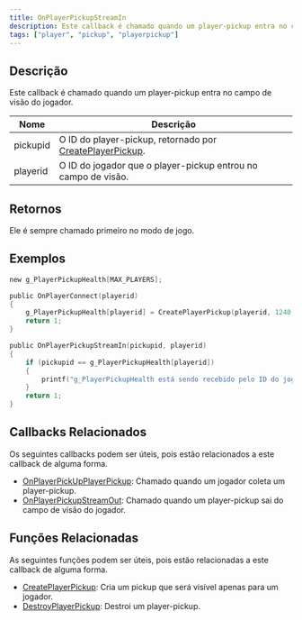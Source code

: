 ```yaml
---
title: OnPlayerPickupStreamIn
description: Este callback é chamado quando um player-pickup entra no campo de visão do jogador.
tags: ["player", "pickup", "playerpickup"]
---
```


<VersionWarn name='callback' version='omp v1.1.0.2612' />

## Descrição

Este callback é chamado quando um player-pickup entra no campo de visão do jogador.

| Nome     | Descrição                                                                                     |
|----------|-----------------------------------------------------------------------------------------------|
| pickupid | O ID do player-pickup, retornado por [CreatePlayerPickup](../functions/CreatePlayerPickup). |
| playerid | O ID do jogador que o player-pickup entrou no campo de visão.                                |

## Retornos

Ele é sempre chamado primeiro no modo de jogo.

## Exemplos

```c
new g_PlayerPickupHealth[MAX_PLAYERS];

public OnPlayerConnect(playerid)
{
    g_PlayerPickupHealth[playerid] = CreatePlayerPickup(playerid, 1240, 2, 2009.8474, 1218.0459, 10.8175);
    return 1;
}

public OnPlayerPickupStreamIn(pickupid, playerid)
{
    if (pickupid == g_PlayerPickupHealth[playerid])
    {
        printf("g_PlayerPickupHealth está sendo recebido pelo ID do jogador %d.", playerid);
    }
    return 1;
}
```

## Callbacks Relacionados

Os seguintes callbacks podem ser úteis, pois estão relacionados a este callback de alguma forma. 

- [OnPlayerPickUpPlayerPickup](OnPlayerPickUpPlayerPickup): Chamado quando um jogador coleta um player-pickup.
- [OnPlayerPickupStreamOut](OnPlayerPickupStreamOut): Chamado quando um player-pickup sai do campo de visão do jogador.

## Funções Relacionadas

As seguintes funções podem ser úteis, pois estão relacionadas a este callback de alguma forma. 

- [CreatePlayerPickup](../functions/CreatePlayerPickup): Cria um pickup que será visível apenas para um jogador.
- [DestroyPlayerPickup](../functions/DestroyPlayerPickup): Destroi um player-pickup.